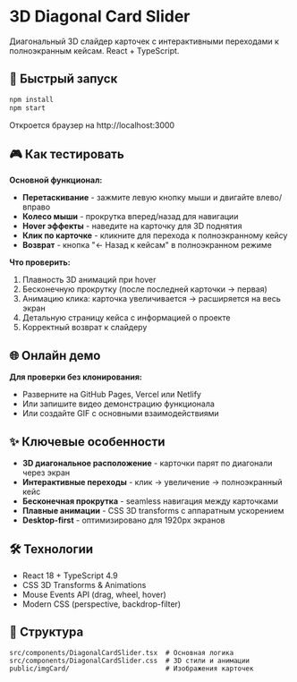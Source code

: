 # 3D Diagonal Card Slider

Диагональный 3D слайдер карточек с интерактивными переходами к полноэкранным кейсам. React + TypeScript.

## 🚀 Быстрый запуск

```bash
npm install
npm start
```

Откроется браузер на http://localhost:3000

## 🎮 Как тестировать

**Основной функционал:**
- **Перетаскивание** - зажмите левую кнопку мыши и двигайте влево/вправо
- **Колесо мыши** - прокрутка вперед/назад для навигации
- **Hover эффекты** - наведите на карточку для 3D поднятия
- **Клик по карточке** - кликните для перехода к полноэкранному кейсу
- **Возврат** - кнопка "← Назад к кейсам" в полноэкранном режиме

**Что проверить:**
1. Плавность 3D анимаций при hover
2. Бесконечную прокрутку (после последней карточки → первая)
3. Анимацию клика: карточка увеличивается → расширяется на весь экран
4. Детальную страницу кейса с информацией о проекте
5. Корректный возврат к слайдеру

## 🌐 Онлайн демо

**Для проверки без клонирования:**
- Разверните на GitHub Pages, Vercel или Netlify
- Или запишите видео демонстрацию функционала
- Или создайте GIF с основными взаимодействиями

## ✨ Ключевые особенности

- **3D диагональное расположение** - карточки парят по диагонали через экран
- **Интерактивные переходы** - клик → увеличение → полноэкранный кейс
- **Бесконечная прокрутка** - seamless навигация между карточками
- **Плавные анимации** - CSS 3D transforms с аппаратным ускорением
- **Desktop-first** - оптимизировано для 1920px экранов

## 🛠️ Технологии

- React 18 + TypeScript 4.9
- CSS 3D Transforms & Animations
- Mouse Events API (drag, wheel, hover)
- Modern CSS (perspective, backdrop-filter)

## 📁 Структура

```
src/components/DiagonalCardSlider.tsx  # Основная логика
src/components/DiagonalCardSlider.css  # 3D стили и анимации
public/imgCard/                        # Изображения карточек
```